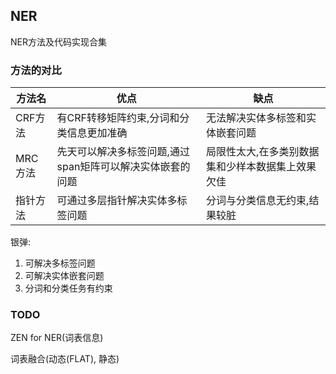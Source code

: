## NER

NER方法及代码实现合集

### 方法的对比

| 方法名   | 优点                                                      | 缺点                                              |
| -------- | --------------------------------------------------------- | ------------------------------------------------- |
| CRF方法  | 有CRF转移矩阵约束,分词和分类信息更加准确                  | 无法解决实体多标签和实体嵌套问题                  |
| MRC方法  | 先天可以解决多标签问题,通过span矩阵可以解决实体嵌套的问题 | 局限性太大,在多类别数据集和少样本数据集上效果欠佳 |
| 指针方法 | 可通过多层指针解决实体多标签问题                          | 分词与分类信息无约束,结果较脏                     |

银弹: 

1. 可解决多标签问题
2. 可解决实体嵌套问题
3. 分词和分类任务有约束

### TODO

ZEN for NER(词表信息)

词表融合(动态(FLAT), 静态)


